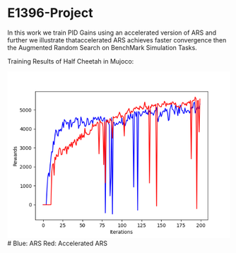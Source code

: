 # E1396-Project

In this work we train PID Gains using an accelerated version of ARS and further we illustrate thataccelerated ARS achieves faster convergence then the Augmented Random Search on BenchMark Simulation Tasks. 

Training Results of Half Cheetah in Mujoco:

<img src="/Accl+ARS2.png" alt=""/>
# Blue: ARS Red: Accelerated ARS
